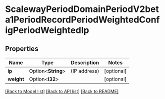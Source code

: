 # ScalewayPeriodDomainPeriodV2beta1PeriodRecordPeriodWeightedConfigPeriodWeightedIp

## Properties

Name | Type | Description | Notes
------------ | ------------- | ------------- | -------------
**ip** | Option<**String**> | (IP address) | [optional]
**weight** | Option<**i32**> |  | [optional]

[[Back to Model list]](../README.md#documentation-for-models) [[Back to API list]](../README.md#documentation-for-api-endpoints) [[Back to README]](../README.md)


